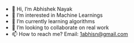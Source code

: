 - 👋 Hi, I’m Abhishek Nayak
- 👀 I’m interested in Machine Learnings
- 🌱 I’m currently learning algorithms
- 💞️ I’m looking to collaborate on real work
- 📫 How to reach me? Email: 1abhisn@gmail.com

<!---
1abhis/1abhis is a ✨ special ✨ repository because its `README.md` (this file) appears on your GitHub profile.
You can click the Preview link to take a look at your changes.
--->
